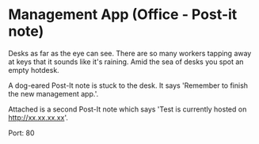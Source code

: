 # Management App (Office - Post-it note)

Desks as far as the eye can see. There are so many workers tapping away at keys that it sounds like it's raining. Amid the sea of desks you spot an empty hotdesk. 

A dog-eared Post-It note is stuck to the desk. It says 'Remember to finish the new management app.'. 
      
Attached is a second Post-It note which says 'Test is currently hosted on http://xx.xx.xx.xx'.

Port: 80